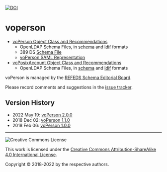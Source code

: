 [![DOI](https://zenodo.org/badge/DOI/10.5281/zenodo.1206248.svg)](https://doi.org/10.5281/zenodo.1206248)

# voperson

* [voPerson Object Class and Recommendations](voPerson.md)
  * OpenLDAP Schema Files, in [schema](schema/openldap/voperson.schema) and [ldif](schema/openldap/voperson.ldif) formats
  * 389 DS [Schema File](schema/389-ds/voperson.ldif) 
  * [voPerson SAML Representation](aux/voPerson-SAML.md)
* [voPosixAccount Object Class and Recommendations](voPosixAccount.md)
  * OpenLDAP Schema Files, in [schema](schema/openldap/voposixaccount.schema) and [ldif](schema/openldap/voposixaccount.ldif) formats

voPerson is managed by the [REFEDS Schema Editorial Board](https://wiki.refeds.org/display/STAN/Standards-and-Specs+Home).

Please record comments and suggestions in the [issue tracker](https://github.com/voperson/voperson/issues).

## Version History

* 2022 May 19: [voPerson 2.0.0](https://github.com/voperson/voperson/tree/2.0.0)
* 2018 Dec 02: [voPerson 1.1.0](https://github.com/voperson/voperson/tree/1.1.0)
* 2018 Feb 06: [voPerson 1.0.0](https://github.com/voperson/voperson/tree/1.0.0)

---

![Creative Commons License](https://i.creativecommons.org/l/by-sa/4.0/88x31.png) 

This work is licensed under the [Creative Commons Attribution-ShareAlike 4.0 International License](http://creativecommons.org/licenses/by-sa/4.0/).

Copyright © 2018-2022 by the respective authors.